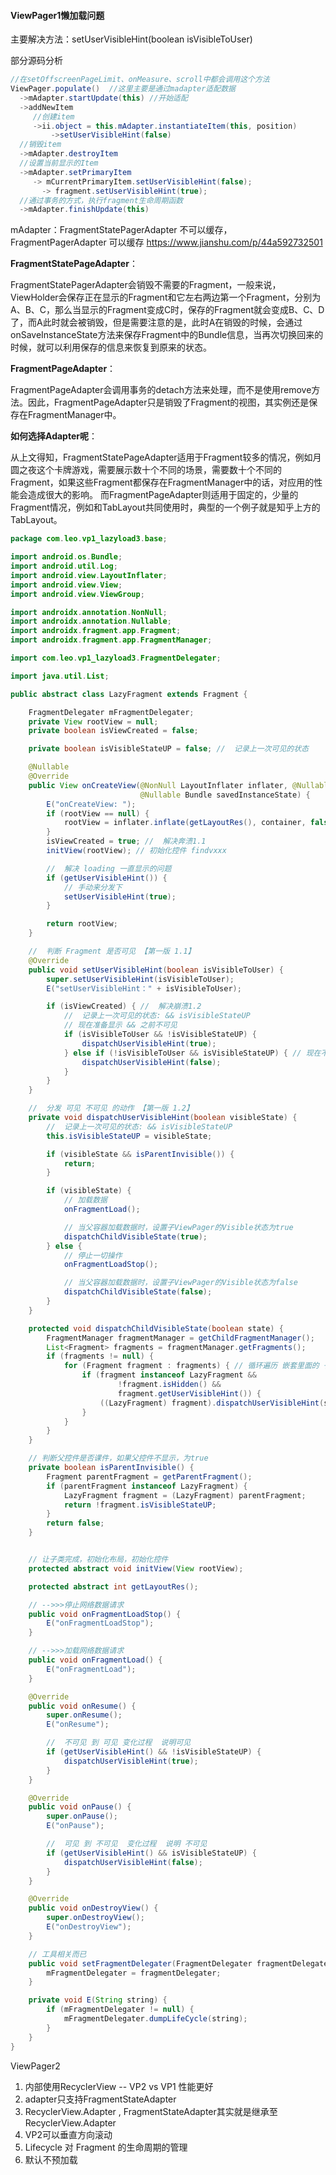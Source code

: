 











#### ViewPager1懒加载问题

主要解决方法：setUserVisibleHint(boolean isVisibleToUser)

部分源码分析

```java
//在setOffscreenPageLimit、onMeasure、scroll中都会调用这个方法
ViewPager.populate()  //这里主要是通过madapter适配数据
  ->mAdapter.startUpdate(this) //开始适配
  ->addNewItem
     //创建item
     ->ii.object = this.mAdapter.instantiateItem(this, position)
         ->setUserVisibleHint(false)
  //销毁item
  ->mAdapter.destroyItem
  //设置当前显示的Item
  ->mAdapter.setPrimaryItem  
     -> mCurrentPrimaryItem.setUserVisibleHint(false);
	   -> fragment.setUserVisibleHint(true);
  //通过事务的方式，执行fragment生命周期函数
  ->mAdapter.finishUpdate(this)
```

mAdapter：FragmentStatePagerAdapter 不可以缓存，FragmentPagerAdapter 可以缓存 https://www.jianshu.com/p/44a592732501

**FragmentStatePageAdapter**：

FragmentStatePagerAdapter会销毁不需要的Fragment，一般来说，ViewHolder会保存正在显示的Fragment和它左右两边第一个Fragment，分别为A、B、C，那么当显示的Fragment变成C时，保存的Fragment就会变成B、C、D了，而A此时就会被销毁，但是需要注意的是，此时A在销毁的时候，会通过onSaveInstanceState方法来保存Fragment中的Bundle信息，当再次切换回来的时候，就可以利用保存的信息来恢复到原来的状态。

**FragmentPageAdapter**：

FragmentPageAdapter会调用事务的detach方法来处理，而不是使用remove方法。因此，FragmentPageAdapter只是销毁了Fragment的视图，其实例还是保存在FragmentManager中。

**如何选择Adapter呢**：

从上文得知，FragmentStatePageAdapter适用于Fragment较多的情况，例如月圆之夜这个卡牌游戏，需要展示数十个不同的场景，需要数十个不同的Fragment，如果这些Fragment都保存在FragmentManager中的话，对应用的性能会造成很大的影响。
 而FragmentPageAdapter则适用于固定的，少量的Fragment情况，例如和TabLayout共同使用时，典型的一个例子就是知乎上方的TabLayout。

```java
package com.leo.vp1_lazyload3.base;

import android.os.Bundle;
import android.util.Log;
import android.view.LayoutInflater;
import android.view.View;
import android.view.ViewGroup;

import androidx.annotation.NonNull;
import androidx.annotation.Nullable;
import androidx.fragment.app.Fragment;
import androidx.fragment.app.FragmentManager;

import com.leo.vp1_lazyload3.FragmentDelegater;

import java.util.List;

public abstract class LazyFragment extends Fragment {

    FragmentDelegater mFragmentDelegater;
    private View rootView = null;
    private boolean isViewCreated = false;

    private boolean isVisibleStateUP = false; //  记录上一次可见的状态

    @Nullable
    @Override
    public View onCreateView(@NonNull LayoutInflater inflater, @Nullable ViewGroup container,
                             @Nullable Bundle savedInstanceState) {
        E("onCreateView: ");
        if (rootView == null) {
            rootView = inflater.inflate(getLayoutRes(), container, false);
        }
        isViewCreated = true; //  解决奔溃1.1
        initView(rootView); // 初始化控件 findvxxx

        //  解决 loading 一直显示的问题
        if (getUserVisibleHint()) {
            // 手动来分发下
            setUserVisibleHint(true);
        }

        return rootView;
    }

    //  判断 Fragment 是否可见 【第一版 1.1】
    @Override
    public void setUserVisibleHint(boolean isVisibleToUser) {
        super.setUserVisibleHint(isVisibleToUser);
        E("setUserVisibleHint：" + isVisibleToUser);

        if (isViewCreated) { //  解决崩溃1.2
            //  记录上一次可见的状态: && isVisibleStateUP
            // 现在准备显示 && 之前不可见
            if (isVisibleToUser && !isVisibleStateUP) {
                dispatchUserVisibleHint(true);
            } else if (!isVisibleToUser && isVisibleStateUP) { // 现在不准备显示 && 之前可见
                dispatchUserVisibleHint(false);
            }
        }
    }

    //  分发 可见 不可见 的动作 【第一版 1.2】
    private void dispatchUserVisibleHint(boolean visibleState) {
        //  记录上一次可见的状态: && isVisibleStateUP
        this.isVisibleStateUP = visibleState;

        if (visibleState && isParentInvisible()) {
            return;
        }

        if (visibleState) {
            // 加载数据
            onFragmentLoad();

            // 当父容器加载数据时，设置子ViewPager的Visible状态为true
            dispatchChildVisibleState(true);
        } else {
            // 停止一切操作
            onFragmentLoadStop();

            // 当父容器加载数据时，设置子ViewPager的Visible状态为false
            dispatchChildVisibleState(false);
        }
    }

    protected void dispatchChildVisibleState(boolean state) {
        FragmentManager fragmentManager = getChildFragmentManager();
        List<Fragment> fragments = fragmentManager.getFragments();
        if (fragments != null) {
            for (Fragment fragment : fragments) { // 循环遍历 嵌套里面的 子 Fragment 来分发事件操作
                if (fragment instanceof LazyFragment &&
                        !fragment.isHidden() &&
                        fragment.getUserVisibleHint()) {
                    ((LazyFragment) fragment).dispatchUserVisibleHint(state);
                }
            }
        }
    }

    // 判断父控件是否课件，如果父控件不显示，为true
    private boolean isParentInvisible() {
        Fragment parentFragment = getParentFragment();
        if (parentFragment instanceof LazyFragment) {
            LazyFragment fragment = (LazyFragment) parentFragment;
            return !fragment.isVisibleStateUP;
        }
        return false;
    }


    // 让子类完成，初始化布局，初始化控件
    protected abstract void initView(View rootView);

    protected abstract int getLayoutRes();

    // -->>>停止网络数据请求
    public void onFragmentLoadStop() {
        E("onFragmentLoadStop");
    }

    // -->>>加载网络数据请求
    public void onFragmentLoad() {
        E("onFragmentLoad");
    }

    @Override
    public void onResume() {
        super.onResume();
        E("onResume");

        //  不可见 到 可见 变化过程  说明可见
        if (getUserVisibleHint() && !isVisibleStateUP) {
            dispatchUserVisibleHint(true);
        }
    }

    @Override
    public void onPause() {
        super.onPause();
        E("onPause");

        //  可见 到 不可见  变化过程  说明 不可见
        if (getUserVisibleHint() && isVisibleStateUP) {
            dispatchUserVisibleHint(false);
        }
    }

    @Override
    public void onDestroyView() {
        super.onDestroyView();
        E("onDestroyView");
    }

    // 工具相关而已
    public void setFragmentDelegater(FragmentDelegater fragmentDelegater) {
        mFragmentDelegater = fragmentDelegater;
    }

    private void E(String string) {
        if (mFragmentDelegater != null) {
            mFragmentDelegater.dumpLifeCycle(string);
        }
    }
}

```

ViewPager2
1. 内部使用RecyclerView -- VP2 vs VP1  性能更好
2. adapter只支持FragmentStateAdapter
3. RecyclerView.Adapter , FragmentStateAdapter其实就是继承至RecyclerView.Adapter
4. VP2可以垂直方向滚动
5. Lifecycle 对 Fragment 的生命周期的管理
6. 默认不预加载